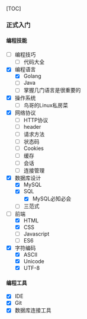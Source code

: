 [TOC]

### 正式入门

#### 编程技能

- [ ] 编程技巧
    - [ ] 代码大全
- [x] 编程语言
    - [x] Golang
    - [ ] Java
    - [ ] 掌握几门语言是很重要的
- [x] 操作系统
    - [ ] 鸟哥的Linux私房菜
- [x] 网络协议
    - [ ] HTTP协议
    - [ ] header
    - [ ] 请求方法
    - [ ] 状态码
    - [ ] Cookies
    - [ ] 缓存
    - [ ] 会话
    - [ ] 连接管理
- [x] 数据库设计
    - [x] MySQL
    - [x] SQL
        - [x] MySQL必知必会
    - [ ] 三范式
- [ ] 前端
    - [x] HTML
    - [x] CSS
    - [ ] Javascript
    - [ ] ES6
- [x] 字符编码
    - [x] ASCII
    - [x] Unicode
    - [x] UTF-8

#### 编程工具

- [x] IDE
- [x] Git
- [x] 数据库连接工具